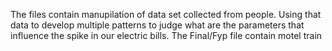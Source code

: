 The files contain manupilation of data set collected from people. Using that data to develop multiple patterns to judge what are the parameters that influence the spike in our electric bills. The Final/Fyp file contain motel train
